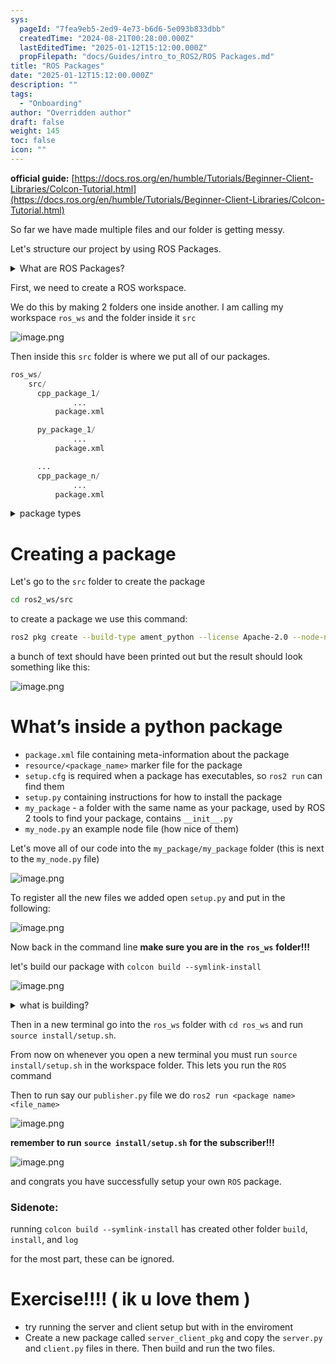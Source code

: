 ```yaml
---
sys:
  pageId: "7fea9eb5-2ed9-4e73-b6d6-5e093b833dbb"
  createdTime: "2024-08-21T00:28:00.000Z"
  lastEditedTime: "2025-01-12T15:12:00.000Z"
  propFilepath: "docs/Guides/intro_to_ROS2/ROS Packages.md"
title: "ROS Packages"
date: "2025-01-12T15:12:00.000Z"
description: ""
tags:
  - "Onboarding"
author: "Overridden author"
draft: false
weight: 145
toc: false
icon: ""
---
```


**official guide:** [https://docs.ros.org/en/humble/Tutorials/Beginner-Client-Libraries/Colcon-Tutorial.html](https://docs.ros.org/en/humble/Tutorials/Beginner-Client-Libraries/Colcon-Tutorial.html)

So far we have made multiple files and our folder is getting messy.

Let's structure our project by using ROS Packages.

<details>

<summary>What are ROS Packages?</summary>

ROS Packages are, as the name implies, packages of code that are highly sharable between ROS developers.

They consist of a folder, `package.xml` file, and source code

```python
      cpp_package_1/
		      ... imagine much code files here ..
          package.xml
```

</details>

First, we need to create a ROS workspace.

We do this by making 2 folders one inside another. I am calling my workspace `ros_ws` and the folder inside it `src`

![image.png](https://prod-files-secure.s3.us-west-2.amazonaws.com/d518164a-d88e-44d1-a4ee-3adb3bd8bce0/70706947-fd18-4537-a67b-e12946812d31/image.png?X-Amz-Algorithm=AWS4-HMAC-SHA256&X-Amz-Content-Sha256=UNSIGNED-PAYLOAD&X-Amz-Credential=ASIAZI2LB466ZCYXUQJB%2F20250329%2Fus-west-2%2Fs3%2Faws4_request&X-Amz-Date=20250329T070739Z&X-Amz-Expires=3600&X-Amz-Security-Token=IQoJb3JpZ2luX2VjEAcaCXVzLXdlc3QtMiJHMEUCIQD%2BMyohZVsxcMQyI29Jf5M5yaPacOwfo4PS%2BGltcOy38QIge0ZhLKXhtobWu4ArtUpNcWaI2lCAU7IHiSmWeO4NTikq%2FwMIcBAAGgw2Mzc0MjMxODM4MDUiDMwgJ2lYjJtwTqV%2B8yrcA6HVKAWhLt0iE93LxRKRZXNpxAJOKsnqG0%2BaK6WkzRNBYUmtsv6A2oAs%2BC7Oc8FDbe3QfkBONApUOkr6IT%2BEELwMvWkUmJN3GwC%2FPOxXrWRjaOV7si4zRk1krsEhfadI55aAmSJekj%2Bbv%2F3kturV9zYubsdSwDLYSRsgYXHqoqabZG0DMbTuzZmNX46nWDRfk7DDpwf9Gf46lFGLmHJWuL9LOYS%2FGbfClq9l6z%2FuOe%2B33T%2FFIJorvjpOkJ0pMpq5tdqqcD30aJzj%2Bitq3T3WXZTlQPp2N3AmrquZ30ngac2%2BC5pKpyJTKLreGeJLK5tl6oa5DVTPftzyHdg1Q8AUBL5RyUAc%2FiWfqO24rfSjShZ%2BCc3kksa8FliQH9FTxAh0SGIJ5%2BaCurzau%2Fvey%2BFLD2EpgiyZ77elyfmGNuhNwEsn7%2BwSJalWumqPnxK7Q9OUuEGs5%2BLsnyq4RdiPy1IZMEpiZDpDd2kMbflNj4iCqCATpUUYyYAe67XXx6Z%2FUIBuzHnaxrjfznWufElXfGlJBZObNq9O%2FMGnP%2Bm7xr9fG711hi1AhNPFBZxWEoZs9I18iKjJ%2FUBZQxT4ZYnR%2B%2FGFSRcyGGTIh%2B211MageKHISieKyAIX1%2BbHrWSfQJQqMP6qnr8GOqUBwymtn5R0jzsVbbPn0sxNDeXySoSx7SeknfQMGfmRruwtKKvABvPuWXTCcOgx%2FhMN1Y3SdQ0IhGuyK3M4o0IDftJg2Xu%2BwQ5jmp2%2BhwE1jnwUlMTFGIoyrA8%2FljydoTq6HdKlnf5I6CLi0XeEb6SIQ%2FYbViRxtwU7b13NQisHz6uT370%2Fgz5TCH%2BF9Bx54ulfNj7Rb1CYvjKRLv93xxTSTQGsggae&X-Amz-Signature=e3bd5e0e1d8607435be0eabde43688034248fbb13553498855b7373c3e6df344&X-Amz-SignedHeaders=host&x-id=GetObject)

Then inside this `src` folder is where we put all of our packages.

```python
ros_ws/
    src/
      cpp_package_1/
		      ...
          package.xml

      py_package_1/
		      ...
          package.xml

      ...
      cpp_package_n/
		      ...
          package.xml

```

<details>

<summary>package types</summary>

packages can be either `C++` or python.

the intern file structure is different for each but for this guide we will stick to creating python packages

</details>

# Creating a package

Let's go to the `src` folder to create the package

```bash
cd ros2_ws/src
```

to create a package we use this command:

```bash
ros2 pkg create --build-type ament_python --license Apache-2.0 --node-name my_node my_package
```

a bunch of text should have been printed out but the result should look something like this:

![image.png](https://prod-files-secure.s3.us-west-2.amazonaws.com/d518164a-d88e-44d1-a4ee-3adb3bd8bce0/e6cf1e3f-8512-4a3e-b131-079f800bf3e8/image.png?X-Amz-Algorithm=AWS4-HMAC-SHA256&X-Amz-Content-Sha256=UNSIGNED-PAYLOAD&X-Amz-Credential=ASIAZI2LB466ZCYXUQJB%2F20250329%2Fus-west-2%2Fs3%2Faws4_request&X-Amz-Date=20250329T070739Z&X-Amz-Expires=3600&X-Amz-Security-Token=IQoJb3JpZ2luX2VjEAcaCXVzLXdlc3QtMiJHMEUCIQD%2BMyohZVsxcMQyI29Jf5M5yaPacOwfo4PS%2BGltcOy38QIge0ZhLKXhtobWu4ArtUpNcWaI2lCAU7IHiSmWeO4NTikq%2FwMIcBAAGgw2Mzc0MjMxODM4MDUiDMwgJ2lYjJtwTqV%2B8yrcA6HVKAWhLt0iE93LxRKRZXNpxAJOKsnqG0%2BaK6WkzRNBYUmtsv6A2oAs%2BC7Oc8FDbe3QfkBONApUOkr6IT%2BEELwMvWkUmJN3GwC%2FPOxXrWRjaOV7si4zRk1krsEhfadI55aAmSJekj%2Bbv%2F3kturV9zYubsdSwDLYSRsgYXHqoqabZG0DMbTuzZmNX46nWDRfk7DDpwf9Gf46lFGLmHJWuL9LOYS%2FGbfClq9l6z%2FuOe%2B33T%2FFIJorvjpOkJ0pMpq5tdqqcD30aJzj%2Bitq3T3WXZTlQPp2N3AmrquZ30ngac2%2BC5pKpyJTKLreGeJLK5tl6oa5DVTPftzyHdg1Q8AUBL5RyUAc%2FiWfqO24rfSjShZ%2BCc3kksa8FliQH9FTxAh0SGIJ5%2BaCurzau%2Fvey%2BFLD2EpgiyZ77elyfmGNuhNwEsn7%2BwSJalWumqPnxK7Q9OUuEGs5%2BLsnyq4RdiPy1IZMEpiZDpDd2kMbflNj4iCqCATpUUYyYAe67XXx6Z%2FUIBuzHnaxrjfznWufElXfGlJBZObNq9O%2FMGnP%2Bm7xr9fG711hi1AhNPFBZxWEoZs9I18iKjJ%2FUBZQxT4ZYnR%2B%2FGFSRcyGGTIh%2B211MageKHISieKyAIX1%2BbHrWSfQJQqMP6qnr8GOqUBwymtn5R0jzsVbbPn0sxNDeXySoSx7SeknfQMGfmRruwtKKvABvPuWXTCcOgx%2FhMN1Y3SdQ0IhGuyK3M4o0IDftJg2Xu%2BwQ5jmp2%2BhwE1jnwUlMTFGIoyrA8%2FljydoTq6HdKlnf5I6CLi0XeEb6SIQ%2FYbViRxtwU7b13NQisHz6uT370%2Fgz5TCH%2BF9Bx54ulfNj7Rb1CYvjKRLv93xxTSTQGsggae&X-Amz-Signature=477626753dfe5c8fca464eec5203876d7200175143ae907ade7240d8fa5f17f0&X-Amz-SignedHeaders=host&x-id=GetObject)

# What’s inside a python package

- `package.xml` file containing meta-information about the package
- `resource/<package_name>` marker file for the package
- `setup.cfg` is required when a package has executables, so `ros2 run` can find them
- `setup.py` containing instructions for how to install the package
- `my_package` - a folder with the same name as your package, used by ROS 2 tools to find your package, contains `__init__.py`
- `my_node.py` an example node file (how nice of them)

Let's move all of our code into the `my_package/my_package` folder (this is next to the `my_node.py` file)

![image.png](https://prod-files-secure.s3.us-west-2.amazonaws.com/d518164a-d88e-44d1-a4ee-3adb3bd8bce0/9ce58f11-0da9-4d3e-b86d-506a9685d378/image.png?X-Amz-Algorithm=AWS4-HMAC-SHA256&X-Amz-Content-Sha256=UNSIGNED-PAYLOAD&X-Amz-Credential=ASIAZI2LB466ZCYXUQJB%2F20250329%2Fus-west-2%2Fs3%2Faws4_request&X-Amz-Date=20250329T070739Z&X-Amz-Expires=3600&X-Amz-Security-Token=IQoJb3JpZ2luX2VjEAcaCXVzLXdlc3QtMiJHMEUCIQD%2BMyohZVsxcMQyI29Jf5M5yaPacOwfo4PS%2BGltcOy38QIge0ZhLKXhtobWu4ArtUpNcWaI2lCAU7IHiSmWeO4NTikq%2FwMIcBAAGgw2Mzc0MjMxODM4MDUiDMwgJ2lYjJtwTqV%2B8yrcA6HVKAWhLt0iE93LxRKRZXNpxAJOKsnqG0%2BaK6WkzRNBYUmtsv6A2oAs%2BC7Oc8FDbe3QfkBONApUOkr6IT%2BEELwMvWkUmJN3GwC%2FPOxXrWRjaOV7si4zRk1krsEhfadI55aAmSJekj%2Bbv%2F3kturV9zYubsdSwDLYSRsgYXHqoqabZG0DMbTuzZmNX46nWDRfk7DDpwf9Gf46lFGLmHJWuL9LOYS%2FGbfClq9l6z%2FuOe%2B33T%2FFIJorvjpOkJ0pMpq5tdqqcD30aJzj%2Bitq3T3WXZTlQPp2N3AmrquZ30ngac2%2BC5pKpyJTKLreGeJLK5tl6oa5DVTPftzyHdg1Q8AUBL5RyUAc%2FiWfqO24rfSjShZ%2BCc3kksa8FliQH9FTxAh0SGIJ5%2BaCurzau%2Fvey%2BFLD2EpgiyZ77elyfmGNuhNwEsn7%2BwSJalWumqPnxK7Q9OUuEGs5%2BLsnyq4RdiPy1IZMEpiZDpDd2kMbflNj4iCqCATpUUYyYAe67XXx6Z%2FUIBuzHnaxrjfznWufElXfGlJBZObNq9O%2FMGnP%2Bm7xr9fG711hi1AhNPFBZxWEoZs9I18iKjJ%2FUBZQxT4ZYnR%2B%2FGFSRcyGGTIh%2B211MageKHISieKyAIX1%2BbHrWSfQJQqMP6qnr8GOqUBwymtn5R0jzsVbbPn0sxNDeXySoSx7SeknfQMGfmRruwtKKvABvPuWXTCcOgx%2FhMN1Y3SdQ0IhGuyK3M4o0IDftJg2Xu%2BwQ5jmp2%2BhwE1jnwUlMTFGIoyrA8%2FljydoTq6HdKlnf5I6CLi0XeEb6SIQ%2FYbViRxtwU7b13NQisHz6uT370%2Fgz5TCH%2BF9Bx54ulfNj7Rb1CYvjKRLv93xxTSTQGsggae&X-Amz-Signature=c9c37ededda6a7fb78f0ac7bb8c309aa357e324b9b0868cceadf28e46a8a5605&X-Amz-SignedHeaders=host&x-id=GetObject)

To register all the new files we added open `setup.py` and put in the following:

![image.png](https://prod-files-secure.s3.us-west-2.amazonaws.com/d518164a-d88e-44d1-a4ee-3adb3bd8bce0/1cd7c262-4cae-4496-9d75-c178537d24a2/image.png?X-Amz-Algorithm=AWS4-HMAC-SHA256&X-Amz-Content-Sha256=UNSIGNED-PAYLOAD&X-Amz-Credential=ASIAZI2LB466ZCYXUQJB%2F20250329%2Fus-west-2%2Fs3%2Faws4_request&X-Amz-Date=20250329T070739Z&X-Amz-Expires=3600&X-Amz-Security-Token=IQoJb3JpZ2luX2VjEAcaCXVzLXdlc3QtMiJHMEUCIQD%2BMyohZVsxcMQyI29Jf5M5yaPacOwfo4PS%2BGltcOy38QIge0ZhLKXhtobWu4ArtUpNcWaI2lCAU7IHiSmWeO4NTikq%2FwMIcBAAGgw2Mzc0MjMxODM4MDUiDMwgJ2lYjJtwTqV%2B8yrcA6HVKAWhLt0iE93LxRKRZXNpxAJOKsnqG0%2BaK6WkzRNBYUmtsv6A2oAs%2BC7Oc8FDbe3QfkBONApUOkr6IT%2BEELwMvWkUmJN3GwC%2FPOxXrWRjaOV7si4zRk1krsEhfadI55aAmSJekj%2Bbv%2F3kturV9zYubsdSwDLYSRsgYXHqoqabZG0DMbTuzZmNX46nWDRfk7DDpwf9Gf46lFGLmHJWuL9LOYS%2FGbfClq9l6z%2FuOe%2B33T%2FFIJorvjpOkJ0pMpq5tdqqcD30aJzj%2Bitq3T3WXZTlQPp2N3AmrquZ30ngac2%2BC5pKpyJTKLreGeJLK5tl6oa5DVTPftzyHdg1Q8AUBL5RyUAc%2FiWfqO24rfSjShZ%2BCc3kksa8FliQH9FTxAh0SGIJ5%2BaCurzau%2Fvey%2BFLD2EpgiyZ77elyfmGNuhNwEsn7%2BwSJalWumqPnxK7Q9OUuEGs5%2BLsnyq4RdiPy1IZMEpiZDpDd2kMbflNj4iCqCATpUUYyYAe67XXx6Z%2FUIBuzHnaxrjfznWufElXfGlJBZObNq9O%2FMGnP%2Bm7xr9fG711hi1AhNPFBZxWEoZs9I18iKjJ%2FUBZQxT4ZYnR%2B%2FGFSRcyGGTIh%2B211MageKHISieKyAIX1%2BbHrWSfQJQqMP6qnr8GOqUBwymtn5R0jzsVbbPn0sxNDeXySoSx7SeknfQMGfmRruwtKKvABvPuWXTCcOgx%2FhMN1Y3SdQ0IhGuyK3M4o0IDftJg2Xu%2BwQ5jmp2%2BhwE1jnwUlMTFGIoyrA8%2FljydoTq6HdKlnf5I6CLi0XeEb6SIQ%2FYbViRxtwU7b13NQisHz6uT370%2Fgz5TCH%2BF9Bx54ulfNj7Rb1CYvjKRLv93xxTSTQGsggae&X-Amz-Signature=792c198e294c5c593c0d4d95a152ee5c86428373f0ee5f89aa3566890284e1bc&X-Amz-SignedHeaders=host&x-id=GetObject)

Now back in the command line **make sure you are in the** **`ros_ws`** **folder!!!**

let's build our package with `colcon build --symlink-install`

![image.png](https://prod-files-secure.s3.us-west-2.amazonaws.com/d518164a-d88e-44d1-a4ee-3adb3bd8bce0/2f2a0d27-b173-48fd-b189-5f5c0ce65619/image.png?X-Amz-Algorithm=AWS4-HMAC-SHA256&X-Amz-Content-Sha256=UNSIGNED-PAYLOAD&X-Amz-Credential=ASIAZI2LB466ZCYXUQJB%2F20250329%2Fus-west-2%2Fs3%2Faws4_request&X-Amz-Date=20250329T070739Z&X-Amz-Expires=3600&X-Amz-Security-Token=IQoJb3JpZ2luX2VjEAcaCXVzLXdlc3QtMiJHMEUCIQD%2BMyohZVsxcMQyI29Jf5M5yaPacOwfo4PS%2BGltcOy38QIge0ZhLKXhtobWu4ArtUpNcWaI2lCAU7IHiSmWeO4NTikq%2FwMIcBAAGgw2Mzc0MjMxODM4MDUiDMwgJ2lYjJtwTqV%2B8yrcA6HVKAWhLt0iE93LxRKRZXNpxAJOKsnqG0%2BaK6WkzRNBYUmtsv6A2oAs%2BC7Oc8FDbe3QfkBONApUOkr6IT%2BEELwMvWkUmJN3GwC%2FPOxXrWRjaOV7si4zRk1krsEhfadI55aAmSJekj%2Bbv%2F3kturV9zYubsdSwDLYSRsgYXHqoqabZG0DMbTuzZmNX46nWDRfk7DDpwf9Gf46lFGLmHJWuL9LOYS%2FGbfClq9l6z%2FuOe%2B33T%2FFIJorvjpOkJ0pMpq5tdqqcD30aJzj%2Bitq3T3WXZTlQPp2N3AmrquZ30ngac2%2BC5pKpyJTKLreGeJLK5tl6oa5DVTPftzyHdg1Q8AUBL5RyUAc%2FiWfqO24rfSjShZ%2BCc3kksa8FliQH9FTxAh0SGIJ5%2BaCurzau%2Fvey%2BFLD2EpgiyZ77elyfmGNuhNwEsn7%2BwSJalWumqPnxK7Q9OUuEGs5%2BLsnyq4RdiPy1IZMEpiZDpDd2kMbflNj4iCqCATpUUYyYAe67XXx6Z%2FUIBuzHnaxrjfznWufElXfGlJBZObNq9O%2FMGnP%2Bm7xr9fG711hi1AhNPFBZxWEoZs9I18iKjJ%2FUBZQxT4ZYnR%2B%2FGFSRcyGGTIh%2B211MageKHISieKyAIX1%2BbHrWSfQJQqMP6qnr8GOqUBwymtn5R0jzsVbbPn0sxNDeXySoSx7SeknfQMGfmRruwtKKvABvPuWXTCcOgx%2FhMN1Y3SdQ0IhGuyK3M4o0IDftJg2Xu%2BwQ5jmp2%2BhwE1jnwUlMTFGIoyrA8%2FljydoTq6HdKlnf5I6CLi0XeEb6SIQ%2FYbViRxtwU7b13NQisHz6uT370%2Fgz5TCH%2BF9Bx54ulfNj7Rb1CYvjKRLv93xxTSTQGsggae&X-Amz-Signature=3dd1730ce039167ed118838312f2c86010633ac24db77c4d40f06239a6483ff9&X-Amz-SignedHeaders=host&x-id=GetObject)

<details>

<summary>what is building?</summary>

if you are a CS major at Rose-Hulman you will learn the answer to this in CSSE132

but TLDR; is it combines all the code files into one program that can be run easily 

</details>

Then in a new terminal go into the `ros_ws` folder with `cd ros_ws` and run `source install/setup.sh`. 

From now on whenever you open a new terminal you must run `source install/setup.sh` in the workspace folder. This lets you run the `ROS` command

Then to run say our `publisher.py` file we do `ros2 run <package name> <file_name>`

![image.png](https://prod-files-secure.s3.us-west-2.amazonaws.com/d518164a-d88e-44d1-a4ee-3adb3bd8bce0/4f4b1219-3a44-4632-aa0a-ce3471699f59/image.png?X-Amz-Algorithm=AWS4-HMAC-SHA256&X-Amz-Content-Sha256=UNSIGNED-PAYLOAD&X-Amz-Credential=ASIAZI2LB466ZCYXUQJB%2F20250329%2Fus-west-2%2Fs3%2Faws4_request&X-Amz-Date=20250329T070739Z&X-Amz-Expires=3600&X-Amz-Security-Token=IQoJb3JpZ2luX2VjEAcaCXVzLXdlc3QtMiJHMEUCIQD%2BMyohZVsxcMQyI29Jf5M5yaPacOwfo4PS%2BGltcOy38QIge0ZhLKXhtobWu4ArtUpNcWaI2lCAU7IHiSmWeO4NTikq%2FwMIcBAAGgw2Mzc0MjMxODM4MDUiDMwgJ2lYjJtwTqV%2B8yrcA6HVKAWhLt0iE93LxRKRZXNpxAJOKsnqG0%2BaK6WkzRNBYUmtsv6A2oAs%2BC7Oc8FDbe3QfkBONApUOkr6IT%2BEELwMvWkUmJN3GwC%2FPOxXrWRjaOV7si4zRk1krsEhfadI55aAmSJekj%2Bbv%2F3kturV9zYubsdSwDLYSRsgYXHqoqabZG0DMbTuzZmNX46nWDRfk7DDpwf9Gf46lFGLmHJWuL9LOYS%2FGbfClq9l6z%2FuOe%2B33T%2FFIJorvjpOkJ0pMpq5tdqqcD30aJzj%2Bitq3T3WXZTlQPp2N3AmrquZ30ngac2%2BC5pKpyJTKLreGeJLK5tl6oa5DVTPftzyHdg1Q8AUBL5RyUAc%2FiWfqO24rfSjShZ%2BCc3kksa8FliQH9FTxAh0SGIJ5%2BaCurzau%2Fvey%2BFLD2EpgiyZ77elyfmGNuhNwEsn7%2BwSJalWumqPnxK7Q9OUuEGs5%2BLsnyq4RdiPy1IZMEpiZDpDd2kMbflNj4iCqCATpUUYyYAe67XXx6Z%2FUIBuzHnaxrjfznWufElXfGlJBZObNq9O%2FMGnP%2Bm7xr9fG711hi1AhNPFBZxWEoZs9I18iKjJ%2FUBZQxT4ZYnR%2B%2FGFSRcyGGTIh%2B211MageKHISieKyAIX1%2BbHrWSfQJQqMP6qnr8GOqUBwymtn5R0jzsVbbPn0sxNDeXySoSx7SeknfQMGfmRruwtKKvABvPuWXTCcOgx%2FhMN1Y3SdQ0IhGuyK3M4o0IDftJg2Xu%2BwQ5jmp2%2BhwE1jnwUlMTFGIoyrA8%2FljydoTq6HdKlnf5I6CLi0XeEb6SIQ%2FYbViRxtwU7b13NQisHz6uT370%2Fgz5TCH%2BF9Bx54ulfNj7Rb1CYvjKRLv93xxTSTQGsggae&X-Amz-Signature=38ab13b5237195553c1bc962029aa6f39a80cb66dd75168bc25639b676088081&X-Amz-SignedHeaders=host&x-id=GetObject)

**remember to run** **`source install/setup.sh`** **for the subscriber!!!**

![image.png](https://prod-files-secure.s3.us-west-2.amazonaws.com/d518164a-d88e-44d1-a4ee-3adb3bd8bce0/02121119-dad4-49ec-8356-c956108b4243/image.png?X-Amz-Algorithm=AWS4-HMAC-SHA256&X-Amz-Content-Sha256=UNSIGNED-PAYLOAD&X-Amz-Credential=ASIAZI2LB466ZCYXUQJB%2F20250329%2Fus-west-2%2Fs3%2Faws4_request&X-Amz-Date=20250329T070739Z&X-Amz-Expires=3600&X-Amz-Security-Token=IQoJb3JpZ2luX2VjEAcaCXVzLXdlc3QtMiJHMEUCIQD%2BMyohZVsxcMQyI29Jf5M5yaPacOwfo4PS%2BGltcOy38QIge0ZhLKXhtobWu4ArtUpNcWaI2lCAU7IHiSmWeO4NTikq%2FwMIcBAAGgw2Mzc0MjMxODM4MDUiDMwgJ2lYjJtwTqV%2B8yrcA6HVKAWhLt0iE93LxRKRZXNpxAJOKsnqG0%2BaK6WkzRNBYUmtsv6A2oAs%2BC7Oc8FDbe3QfkBONApUOkr6IT%2BEELwMvWkUmJN3GwC%2FPOxXrWRjaOV7si4zRk1krsEhfadI55aAmSJekj%2Bbv%2F3kturV9zYubsdSwDLYSRsgYXHqoqabZG0DMbTuzZmNX46nWDRfk7DDpwf9Gf46lFGLmHJWuL9LOYS%2FGbfClq9l6z%2FuOe%2B33T%2FFIJorvjpOkJ0pMpq5tdqqcD30aJzj%2Bitq3T3WXZTlQPp2N3AmrquZ30ngac2%2BC5pKpyJTKLreGeJLK5tl6oa5DVTPftzyHdg1Q8AUBL5RyUAc%2FiWfqO24rfSjShZ%2BCc3kksa8FliQH9FTxAh0SGIJ5%2BaCurzau%2Fvey%2BFLD2EpgiyZ77elyfmGNuhNwEsn7%2BwSJalWumqPnxK7Q9OUuEGs5%2BLsnyq4RdiPy1IZMEpiZDpDd2kMbflNj4iCqCATpUUYyYAe67XXx6Z%2FUIBuzHnaxrjfznWufElXfGlJBZObNq9O%2FMGnP%2Bm7xr9fG711hi1AhNPFBZxWEoZs9I18iKjJ%2FUBZQxT4ZYnR%2B%2FGFSRcyGGTIh%2B211MageKHISieKyAIX1%2BbHrWSfQJQqMP6qnr8GOqUBwymtn5R0jzsVbbPn0sxNDeXySoSx7SeknfQMGfmRruwtKKvABvPuWXTCcOgx%2FhMN1Y3SdQ0IhGuyK3M4o0IDftJg2Xu%2BwQ5jmp2%2BhwE1jnwUlMTFGIoyrA8%2FljydoTq6HdKlnf5I6CLi0XeEb6SIQ%2FYbViRxtwU7b13NQisHz6uT370%2Fgz5TCH%2BF9Bx54ulfNj7Rb1CYvjKRLv93xxTSTQGsggae&X-Amz-Signature=696e47da06418283d99dc23b73041aa0ae63ecc82514d1e5860eee4f667c1ac6&X-Amz-SignedHeaders=host&x-id=GetObject)

and congrats you have successfully setup your own `ROS` package.

### Sidenote:

running `colcon build --symlink-install` has created other folder `build`, `install`, and `log`

for the most part, these can be ignored.

# Exercise!!!! ( ik u love them )

- try running the server and client setup but with in the enviroment
- Create a new package called `server_client_pkg` and copy the `server.py` and `client.py` files in there. Then build and run the two files.
